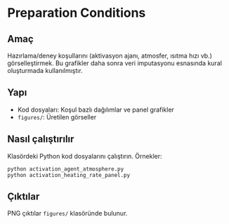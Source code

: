 Preparation Conditions
======================

Amaç
----
Hazırlama/deney koşullarını (aktivasyon ajanı, atmosfer, ısıtma hızı vb.) görselleştirmek.
Bu grafikler daha sonra veri imputasyonu esnasında kural oluşturmada kullanılmıştır. 

Yapı
----
- Kod dosyaları: Koşul bazlı dağılımlar ve panel grafikler
- `figures/`: Üretilen görseller

Nasıl çalıştırılır
------------------
Klasördeki Python kod dosyalarını çalıştırın. Örnekler:

```
python activation_agent_atmosphere.py
python activation_heating_rate_panel.py
```

Çıktılar
--------
PNG çıktılar `figures/` klasöründe bulunur.



